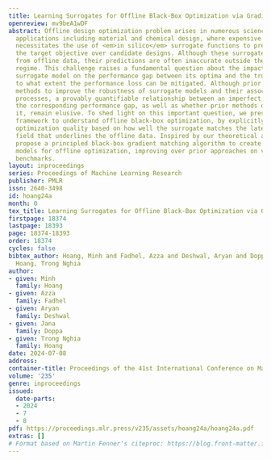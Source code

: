 ```yaml
---
title: Learning Surrogates for Offline Black-Box Optimization via Gradient Matching
openreview: mv9beA1wDF
abstract: Offline design optimization problem arises in numerous science and engineering
  applications including material and chemical design, where expensive online experimentation
  necessitates the use of <em>in silico</em> surrogate functions to predict and maximize
  the target objective over candidate designs. Although these surrogates can be learned
  from offline data, their predictions are often inaccurate outside the offline data
  regime. This challenge raises a fundamental question about the impact of imperfect
  surrogate model on the performance gap between its optima and the true optima, and
  to what extent the performance loss can be mitigated. Although prior work developed
  methods to improve the robustness of surrogate models and their associated optimization
  processes, a provably quantifiable relationship between an imperfect surrogate and
  the corresponding performance gap, as well as whether prior methods directly address
  it, remain elusive. To shed light on this important question, we present a theoretical
  framework to understand offline black-box optimization, by explicitly bounding the
  optimization quality based on how well the surrogate matches the latent gradient
  field that underlines the offline data. Inspired by our theoretical analysis, we
  propose a principled black-box gradient matching algorithm to create effective surrogate
  models for offline optimization, improving over prior approaches on various real-world
  benchmarks.
layout: inproceedings
series: Proceedings of Machine Learning Research
publisher: PMLR
issn: 2640-3498
id: hoang24a
month: 0
tex_title: Learning Surrogates for Offline Black-Box Optimization via Gradient Matching
firstpage: 18374
lastpage: 18393
page: 18374-18393
order: 18374
cycles: false
bibtex_author: Hoang, Minh and Fadhel, Azza and Deshwal, Aryan and Doppa, Jana and
  Hoang, Trong Nghia
author:
- given: Minh
  family: Hoang
- given: Azza
  family: Fadhel
- given: Aryan
  family: Deshwal
- given: Jana
  family: Doppa
- given: Trong Nghia
  family: Hoang
date: 2024-07-08
address:
container-title: Proceedings of the 41st International Conference on Machine Learning
volume: '235'
genre: inproceedings
issued:
  date-parts:
  - 2024
  - 7
  - 8
pdf: https://proceedings.mlr.press/v235/assets/hoang24a/hoang24a.pdf
extras: []
# Format based on Martin Fenner's citeproc: https://blog.front-matter.io/posts/citeproc-yaml-for-bibliographies/
---
```

